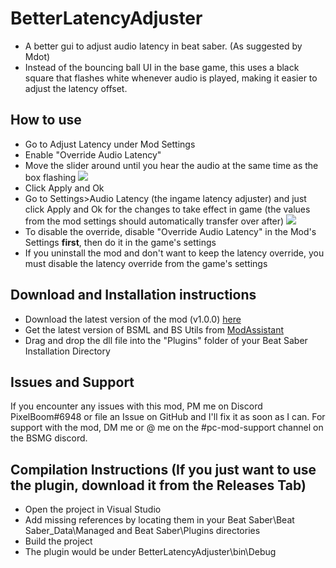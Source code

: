 # BetterLatencyAdjuster
- A better gui to adjust audio latency in beat saber. (As suggested by Mdot)
- Instead of the bouncing ball UI in the base game, this uses a black square that flashes white whenever audio is played, 
making it easier to adjust the latency offset.

## How to use
- Go to Adjust Latency under Mod Settings
- Enable "Override Audio Latency"
- Move the slider around until you hear the audio at the same time as the box flashing
![](https://i.imgur.com/Cy8JxE5.png)
- Click Apply and Ok
- Go to Settings>Audio Latency (the ingame latency adjuster) and just click Apply and Ok for the changes to take effect in game (the values from the mod settings should automatically transfer over after)
![](https://i.imgur.com/YLz9dne.png)
- To disable the override, disable "Override Audio Latency" in the Mod's Settings **first**, then do it in the game's settings
- If you uninstall the mod and don't want to keep the latency override, you must disable the latency override from the game's settings

## Download and Installation instructions
- Download the latest version of the mod (v1.0.0) [here](https://github.com/rithik-b/BetterLatencyAdjuster/releases/tag/1.0.0 "here")
- Get the latest version of BSML and BS Utils from [ModAssistant](https://github.com/Assistant/ModAssistant "ModAssistant")
- Drag and drop the dll file into the "Plugins" folder of your Beat Saber Installation Directory

## Issues and Support
If you encounter any issues with this mod, PM me on Discord PixelBoom#6948 or file an Issue on GitHub and I'll fix it as soon as I can.
For support with the mod, DM me or @ me on the #pc-mod-support channel on the BSMG discord.

## Compilation Instructions (If you just want to use the plugin, download it from the Releases Tab)
- Open the project in Visual Studio
- Add missing references by locating them in your Beat Saber\Beat Saber_Data\Managed and Beat Saber\Plugins directories
- Build the project
- The plugin would be under BetterLatencyAdjuster\bin\Debug
